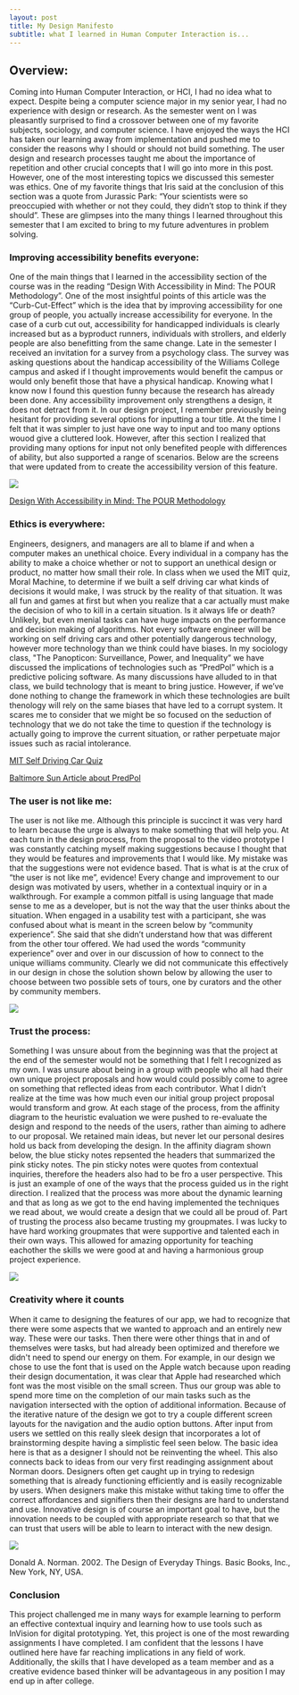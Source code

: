 ```yaml
---
layout: post
title: My Design Manifesto 
subtitle: what I learned in Human Computer Interaction is...
---
```




## Overview:
 
Coming into Human Computer Interaction, or HCI, I had no idea what to expect. Despite being a computer science major in my senior year, I had no experience with design or research. As the semester went on I was pleasantly surprised to find a crossover between one of my favorite subjects, sociology, and computer science. I have enjoyed the ways the HCI has taken our learning away from implementation and pushed me to consider the reasons why I should or should not build something. The user design and research processes taught me about the importance of repetition and other crucial concepts that I will go into more in this post. However, one of the most interesting topics we discussed this semester was ethics. One of my favorite things that Iris said at the conclusion of this section was a quote from Jurassic Park: “Your scientists were so preoccupied with whether or not they could, they didn’t stop to think if they should”. These are glimpses into the many things I learned throughout this semester that I am excited to bring to my future adventures in problem solving.

### Improving accessibility benefits everyone:

One of the main things that I learned in the accessibility section of the course was in the reading “Design With Accessibility in Mind: The POUR Methodology”. One of the most insightful points of this article was the “Curb-Cut-Effect” which is the idea that by improving accessibility for one group of people, you actually increase accessibility for everyone. In the case of a curb cut out, accessibility for handicapped individuals is clearly increased but as a byproduct runners, individuals with strollers, and elderly people are also benefitting from the same change. Late in the semester I received an invitation for a survey from a psychology class. The survey was asking questions about the handicap accessibility of the Williams College campus and asked if I thought improvements would benefit the campus or would only benefit those that have a physical handicap. Knowing what I know now I found this question funny because the research has already been done. Any accessibility improvement only strengthens a design, it does not detract from it. In our design project, I remember previously being hesitant for providing several options for inputting a tour title. At the time I felt that it was simpler to just have one way to input and too many options wouod give a cluttered look. However, after this section I realized that providing many options for input not only benefited people with differences of ability, but also supported a range of scenarios. Below are the screens that were updated from to create the accessibility version of this feature. 

![](../acessible.png)

 [Design With Accessibility in Mind: The POUR Methodology](https://theblog.adobe.com/design-with-accessibility-in-mind-the-pour-methodology/)

### Ethics is everywhere:

Engineers, designers, and managers are all to blame if and when a computer makes an unethical choice. Every individual in a company has the ability to make a choice whether or not to support an unethical design or product, no matter how small their role. In class when we used the MIT quiz, Moral Machine, to determine if we built a self driving car what kinds of decisions it would make, I was struck by the reality of that situation. It was all fun and games at first but when you realize that a car actually must make the decision of who to kill in a certain situation. Is it always life or death? Unlikely, but even menial tasks can have huge impacts on the performance and decision making of algorithms. Not every software engineer will be working on self driving cars and other potentially dangerous technology, however more technology than we think could have biases. In my sociology class, "The Panopticon: Surveillance, Power, and Inequality” we have discussed the implications of technologies such as “PredPol” which is a predictive policing software. As many discussions have alluded to in that class, we build technology that is meant to bring justice. However, if we’ve done nothing to change the framework in which these technologies are built thenology will rely on the same biases that have led to a corrupt system. It scares me to consider that we might be so focused on the seduction of technology that we do not take the time to question if the technology is actually going to improve the current situation, or rather perpetuate major issues such as racial intolerance. 

[MIT Self Driving Car Quiz](http://moralmachine.mit.edu/)

[Baltimore Sun Article about PredPol](https://www.baltimoresun.com/news/maryland/crime/bs-md-ci-sean-malinowski-20180123-story.html)

### The user is not like me:

The user is not like me. Although this principle is succinct it was very hard to learn because the urge is always to make something that will help you. At each turn in the  design process, from the proposal to the video prototype I was constantly catching myself making suggestions because I thought that they would be features and improvements that I would like. My mistake was that the suggestions were not evidence based. That is what is at the crux of “the user is not like me”, evidence! Every change and improvement to our design was motivated by users, whether in a contextual inquiry or in a walkthrough. For example a common pitfall is using language that made sense to me as a developer, but is not the way that the user thinks about the situation. When engaged in a usability test with a participant, she was confused about what is meant in the screen below by “community experience”. She said that she didn’t understand how that was different from the other tour offered. We had used the words “community experience” over and over in our discussion of how to connect to the unique williams community. Clearly we did not communicate this effectively in our design in chose the solution shown below by allowing the user to choose between two possible sets of tours, one by curators and the other by community members.

![](../menuz.png)




### Trust the process:

Something I was unsure about from the beginning was that the project at the end of the semester would not be something that I felt I recognized as my own. I was unsure about being in a group with people who all had their own unique project proposals and how would could possibly come to agree on something that reflected ideas from each contributor. What I didn’t realize at the time was how much even our initial group project proposal would transform and grow. At each stage of the process, from the affinity diagram to the heuristic evaluation we were pushed to re-evaluate the design and respond to the needs of the users, rather than aiming to adhere to our proposal. We retained main ideas, but never let our personal desires hold us back from developing the design. In the affinity diagram shown below, the blue sticky notes repsented the headers that summarized the pink sticky notes. The pin sticky notes were quotes from contextual inquiries, therefore the headers also had to be fro a user perspective. This is just an example of one of the ways that the process guided us in the right direction. I realized that the process was more about the dynamic learning and that as long as we got to the end having implemented the techniques we read about, we would create a design that we could all be proud of. Part of trusting the process also became trusting my groupmates. I was lucky to have hard working groupmates that were supportive and talented each in their own ways. This allowed for amazing opportunity for teaching eachother the skills we were good at and having a harmonious group project experience. 

![](../affinziez.png)


### Creativity where it counts

When it came to designing the features of our app, we had to recognize that there were some aspects that we wanted to approach and an entirely new way. These were our tasks. Then there were other things that in and of themselves were tasks, but had already been optimized and therefore we didn't need to spend our energy on them. For example, in our design we chose to use the font that is used on the Apple watch because upon reading their design documentation, it was clear that Apple had researched which font was the most visible on the small screen. Thus our group was able to spend more time on the completion of our main tasks such as the navigation intersected with the option of additional information. Because of the iterative nature of the design we got to try a couple different screen layouts for the navigation and the audio option buttons. After input from users we settled on this really sleek design that incorporates a lot of brainstorming despite having a simplistic feel seen below. The basic idea here is that as a designer I should not be reinventing the wheel. This also connects back to ideas from our very first readinging assignment about Norman doors. Designers often get caught up in trying to redesign something that is already functioning efficiently and is easily recognizable by users. When designers make this mistake withut taking time to offer the correct affordances and signifiers then their designs are hard to understand and use. Innovative design is of course an important goal to have, but the innovation needs to be coupled with appropriate research so that that we can trust that users will be able to learn to interact with the new design.

![](../nav.png)


Donald A. Norman. 2002. The Design of Everyday Things. Basic Books, Inc., New York, NY, USA.

### Conclusion

This project challenged me in many ways for example learning to perform an effective contextual inquiry and learning how to use tools such as InVision for digital prototyping. Yet, this project is one of the most rewarding assignments I have completed. I am confident that the lessons I have outlined here have far reaching implications in any field of work. Additionally, the skills that I have developed as a team member and as a creative evidence based thinker will be advantageous in any position I may end up in after college. 
